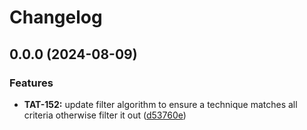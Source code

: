 # Changelog

## 0.0.0 (2024-08-09)


### Features

* **TAT-152:** update filter algorithm to ensure a technique matches all criteria otherwise filter it out ([d53760e](https://github.com/professorkilo/top-attack-techniques/commit/d53760eca7e7835308732fed2beeb08cbe7ff414))
